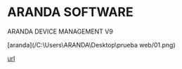 # ARANDA SOFTWARE 

ARANDA DEVICE MANAGEMENT V9 



[aranda](/C:\Users\ARANDA\Desktop\prueba web/01.png)

 [url](https://angelicamariagranados-cyber.github.io/Pruebas)



